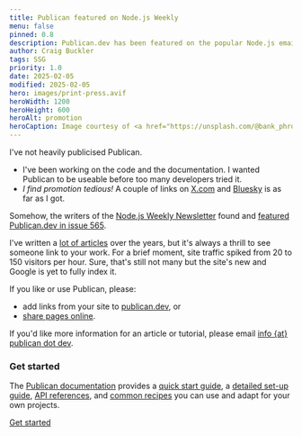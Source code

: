 ```yaml
---
title: Publican featured on Node.js Weekly
menu: false
pinned: 0.8
description: Publican.dev has been featured on the popular Node.js email newsletter.
author: Craig Buckler
tags: SSG
priority: 1.0
date: 2025-02-05
modified: 2025-02-05
hero: images/print-press.avif
heroWidth: 1200
heroHeight: 600
heroAlt: promotion
heroCaption: Image courtesy of <a href="https://unsplash.com/@bank_phrom">Bank Phrom</a>
---
```


I've not heavily publicised Publican.

* I've been working on the code and the documentation. I wanted Publican to be useable before too many developers tried it.
* *I find promotion tedious!* A couple of links on [X.com](https://x.com/craigbuckler/status/1882820576320131353) and [Bluesky](https://bsky.app/profile/craigbuckler.com/post/3lgirbcxrfc2t) is as far as I got.

Somehow, the writers of the [Node.js Weekly Newsletter](https://nodeweekly.com/) found and [featured Publican.dev in issue 565](https://nodeweekly.com/issues/565).

I've written a [lot of articles](https://www.sitepoint.com/author/craig-buckler/) over the years, but it's always a thrill to see someone link to your work. For a brief moment, site traffic spiked from 20 to 150 visitors per hour. Sure, that's still not many but the site's new and Google is yet to fully index it.

If you like or use Publican, please:

* add links from your site to [publican.dev](--ROOT--), or
* [share pages online](#share).

If you'd like more information for an article or tutorial, please email <a href="https://craigbuckler.com/" class="email">info {at} publican dot dev</a>.


### Get started

The [Publican documentation](--ROOT--docs/) provides a [quick start guide](--ROOT--docs/quickstart/concepts/), a [detailed set-up guide](--ROOT--docs/setup/content/), [API references](--ROOT--docs/reference/publican-options/), and [common recipes](--ROOT--docs/recipe/) you can use and adapt for your own projects.

<p><a href="--ROOT--docs/quickstart/concepts/" class="button">Get started</a></p>
